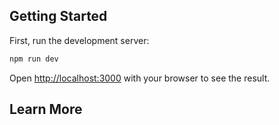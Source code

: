 

## Getting Started

First, run the development server:

```bash
npm run dev
```

Open [http://localhost:3000](http://localhost:3000) with your browser to see the result.


## Learn More
